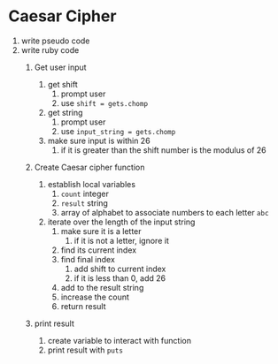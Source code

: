 # Caesar Cipher

1. write pseudo code
2. write ruby code
    1. Get user input
        1. get shift
            1. prompt user
            2. use `shift = gets.chomp`
        2. get string
            1. prompt user
            2. use `input_string = gets.chomp`
        3. make sure input is within 26
            1. if it is greater than the shift number is the modulus of 26
    2. Create Caesar cipher function
        1. establish local variables
            1. `count` integer
            2. `result` string
            3. array of alphabet to associate numbers to each letter `abc`
        2. iterate over the length of the input string
            1. make sure it is a letter
                1. if it is not a letter, ignore it
            2. find its current index
            3. find final index
                1. add shift to current index
                2. if it is less than 0, add 26
            4. add to the result string
            5. increase the count
            6. return result

    3. print result
        1. create variable to interact with function
        2. print result with `puts`
